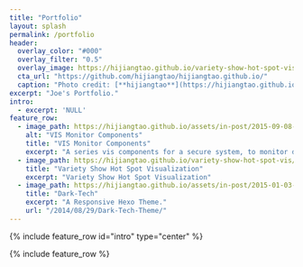 ```yaml
---
title: "Portfolio"
layout: splash
permalink: /portfolio
header:
  overlay_color: "#000"
  overlay_filter: "0.5"
  overlay_image: https://hijiangtao.github.io/variety-show-hot-spot-vis/images/title.png
  cta_url: "https://github.com/hijiangtao/hijiangtao.github.io/"
  caption: "Photo credit: [**hijiangtao**](https://hijiangtao.github.io/)"
excerpt: "Joe's Portfolio."
intro: 
  - excerpt: 'NULL'
feature_row:
  - image_path: https://hijiangtao.github.io/assets/in-post/2015-09-08-reusable-vis-component-1.png
    alt: "VIS Monitor Components"
    title: "VIS Monitor Components"
    excerpt: "A series vis components for a secure system, to monitor different parts' states and confirm the system's health runnning."
  - image_path: https://hijiangtao.github.io/variety-show-hot-spot-vis/images/title.png
    title: "Variety Show Hot Spot Visualization"
    excerpt: "Variety Show Hot Spot Visualization"
  - image_path: https://hijiangtao.github.io/assets/in-post/2015-01-03-Goodbye-Old-Times.jpg
    title: "Dark-Tech"
    excerpt: "A Responsive Hexo Theme."
    url: "/2014/08/29/Dark-Tech-Theme/"
---
```


{% include feature_row id="intro" type="center" %}

{% include feature_row %}
